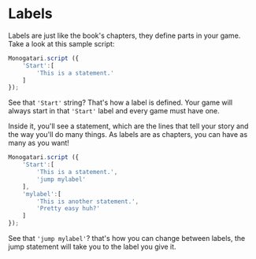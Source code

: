 # Labels

Labels are just like the book's chapters, they define parts in your game. Take a look at this sample script:

```javascript
Monogatari.script ({
    'Start':[
        'This is a statement.'
    ]
});
```

See that `'Start'` string? That's how a label is defined. Your game will always start in that `'Start'` label and every game must have one.

Inside it, you'll see a statement, which are the lines that tell your story and the way you'll do many things. As labels are as chapters, you can have as many as you want!

```javascript
Monogatari.script ({
    'Start':[
        'This is a statement.',
        'jump mylabel'
    ],
    'mylabel':[
        'This is another statement.',
        'Pretty easy huh?'
    ]
});
```

See that `'jump mylabel'`? that's how you can change between labels, the jump statement will take you to the label you give it.

